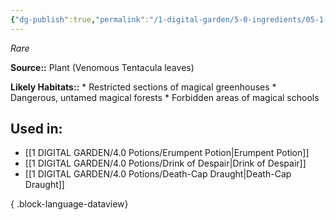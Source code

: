 ```yaml
---
{"dg-publish":true,"permalink":"/1-digital-garden/5-0-ingredients/05-1-plants/venomous-tentacula-leaves-bundle-of/","tags":["ingredient","rare"]}
---
```


*Rare*

**Source::** Plant (Venomous Tentacula leaves)

**Likely Habitats::** * Restricted sections of magical greenhouses * Dangerous, untamed magical forests * Forbidden areas of magical schools

## Used in:

- [[1 DIGITAL GARDEN/4.0 Potions/Erumpent Potion\|Erumpent Potion]]
- [[1 DIGITAL GARDEN/4.0 Potions/Drink of Despair\|Drink of Despair]]
- [[1 DIGITAL GARDEN/4.0 Potions/Death-Cap Draught\|Death-Cap Draught]]

{ .block-language-dataview}

